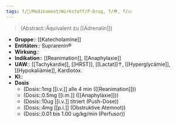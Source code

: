 ```yaml
---
tags: f/💊/Medikament/Wirkstoff/P-Drug, f/⛑️, f/💤
---
```

> (Abstract::Äquivalent zu [[Adrenalin]]) 
- **Gruppe**:: [[Katecholamine]]
- **Entitäten**:: Suprarenin®
- **Wirkung**:: 
- **Indikation**:: [[Reanimation]], [[Anaphylaxie]]
- **UAW**:: [[Tachykardie]], [[HRST]], [[Lactat]]↑, [[Hyperglycämie]], [[Hypokaliämie]], Kardiotox.
- **KI**:: 
- **Dosis**
	- (Dosis::1mg [[i.v.]] alle 4 min ([[Reanimation]]))
	- (Dosis::0.5mg [[i.m.]] ([[Anaphylaxie]]))
	- (Dosis::10ug [[i.v.]] titriert (Push-Dose))
	- (Dosis::4mg [[p.i.]] (Obstruktive Atemnot))
	- (Dosis::0.01 bis 1.00 ug/kg/min (Perfusor))